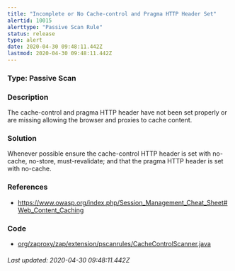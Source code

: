 ```yaml
---
title: "Incomplete or No Cache-control and Pragma HTTP Header Set"
alertid: 10015
alerttype: "Passive Scan Rule"
status: release
type: alert
date: 2020-04-30 09:48:11.442Z
lastmod: 2020-04-30 09:48:11.442Z
---
```

### Type: Passive Scan

### Description
The cache-control and pragma HTTP header have not been set properly or are missing allowing the browser and proxies to cache content.

### Solution

Whenever possible ensure the cache-control HTTP header is set with no-cache, no-store, must-revalidate; and that the pragma HTTP header is set with no-cache.

### References

* https://www.owasp.org/index.php/Session_Management_Cheat_Sheet#Web_Content_Caching

### Code

 * [org/zaproxy/zap/extension/pscanrules/CacheControlScanner.java](https://github.com/zaproxy/zap-extensions/blob/master/addOns/pscanrules/src/main/java/org/zaproxy/zap/extension/pscanrules/CacheControlScanner.java)

###### Last updated: 2020-04-30 09:48:11.442Z
